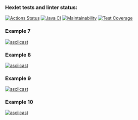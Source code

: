 ### Hexlet tests and linter status:
[![Actions Status](https://github.com/kitdim/java-project-71/workflows/hexlet-check/badge.svg)](https://github.com/kitdim/java-project-71/actions)
[![Java CI](https://github.com/kitdim/java-project-71/actions/workflows/java-ci.yml/badge.svg?branch=main)](https://github.com/kitdim/java-project-71/actions/workflows/java-ci.yml)
[![Maintainability](https://api.codeclimate.com/v1/badges/bd38b1474a43a5fd696e/maintainability)](https://codeclimate.com/github/kitdim/java-project-71/maintainability)
[![Test Coverage](https://api.codeclimate.com/v1/badges/bd38b1474a43a5fd696e/test_coverage)](https://codeclimate.com/github/kitdim/java-project-71/test_coverage)
### Example 7
[![asciicast](https://asciinema.org/a/604905.svg)](https://asciinema.org/a/604905)
### Example 8
[![asciicast](https://asciinema.org/a/605294.svg)](https://asciinema.org/a/605294)
### Example 9
[![asciicast](https://asciinema.org/a/605693.svg)](https://asciinema.org/a/605693)
### Example 10
[![asciicast](https://asciinema.org/a/605983.svg)](https://asciinema.org/a/605983)
